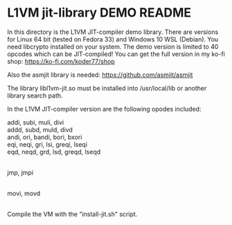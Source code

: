 L1VM jit-library DEMO README
============================
In this directory is the L1VM JIT-compiler demo library.
There are versions for Linux 64 bit (tested on Fedora 33) and Windows 10 WSL (Debian).
You need libcrypto installed on your system.
The demo version is limited to 40 opcodes which can be JIT-compiled!
You can get the full version in my ko-fi shop: https://ko-fi.com/koder77/shop

Also the asmjit library is needed: https://github.com/asmjit/asmjit

The library libl1vm-jit.so must be installed into /usr/local/lib or
another library search path.

In the L1VM JIT-compiler version are the following opodes included:

addi, subi, muli, divi <br>
addd, subd, muld, divd <br>
andi, ori, bandi, bori, bxori <br>
eqi, neqi, gri, lsi, greqi, lseqi <br>
eqd, neqd, grd, lsd, greqd, lseqd <br><br>

jmp, jmpi <br><br>

movi, movd <br><br>

Compile the VM with the "install-jit.sh" script.
